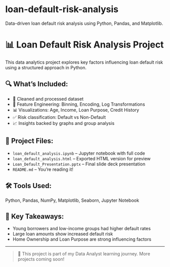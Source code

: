 # loan-default-risk-analysis
Data-driven loan default risk analysis using Python, Pandas, and Matplotlib.
# 📊 Loan Default Risk Analysis Project

This data analytics project explores key factors influencing loan default risk using a structured approach in Python.

## 🔍 What’s Included:
- 🧹 Cleaned and processed dataset
- 🧠 Feature Engineering: Binning, Encoding, Log Transformations
- 📊 Visualizations: Age, Income, Loan Purpose, Credit History
- ✅ Risk classification: Default vs Non-Default
- 📈 Insights backed by graphs and group analysis

## 📁 Project Files:
- `loan_default_analysis.ipynb` – Jupyter notebook with full code
- `loan_default_analysis.html` – Exported HTML version for preview
- `Loan_Default_Presentation.pptx` – Final slide deck presentation
- `README.md` – You’re reading it!

## 🛠️ Tools Used:
Python, Pandas, NumPy, Matplotlib, Seaborn, Jupyter Notebook

## 📌 Key Takeaways:
- Young borrowers and low-income groups had higher default rates
- Large loan amounts show increased default risk
- Home Ownership and Loan Purpose are strong influencing factors

---

> 💼 This project is part of my Data Analyst learning journey. More projects coming soon!
